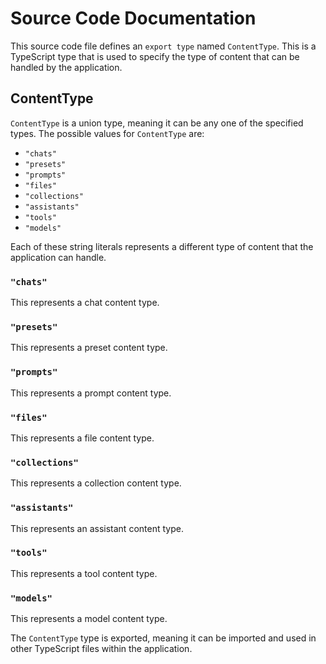 # Source Code Documentation

This source code file defines an `export type` named `ContentType`. This is a TypeScript type that is used to specify the type of content that can be handled by the application. 

## ContentType

`ContentType` is a union type, meaning it can be any one of the specified types. The possible values for `ContentType` are:

- `"chats"`
- `"presets"`
- `"prompts"`
- `"files"`
- `"collections"`
- `"assistants"`
- `"tools"`
- `"models"`

Each of these string literals represents a different type of content that the application can handle.

### `"chats"`

This represents a chat content type.

### `"presets"`

This represents a preset content type.

### `"prompts"`

This represents a prompt content type.

### `"files"`

This represents a file content type.

### `"collections"`

This represents a collection content type.

### `"assistants"`

This represents an assistant content type.

### `"tools"`

This represents a tool content type.

### `"models"`

This represents a model content type.

The `ContentType` type is exported, meaning it can be imported and used in other TypeScript files within the application.